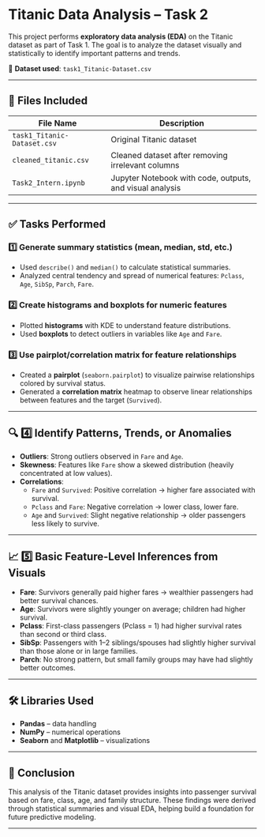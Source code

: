 # Titanic Data Analysis – Task 2

This project performs **exploratory data analysis (EDA)** on the Titanic dataset as part of Task 1. The goal is to analyze the dataset visually and statistically to identify important patterns and trends.

📁 **Dataset used**: `task1_Titanic-Dataset.csv`

---

## 📂 Files Included

| File Name                  | Description                                                    |
|----------------------------|----------------------------------------------------------------|
| `task1_Titanic-Dataset.csv` | Original Titanic dataset                                       |
| `cleaned_titanic.csv`        | Cleaned dataset after removing irrelevant columns              |
| `Task2_Intern.ipynb`         | Jupyter Notebook with code, outputs, and visual analysis        |

---

## ✅ Tasks Performed

### 1️⃣ Generate summary statistics (mean, median, std, etc.)
- Used `describe()` and `median()` to calculate statistical summaries.
- Analyzed central tendency and spread of numerical features: `Pclass`, `Age`, `SibSp`, `Parch`, `Fare`.

### 2️⃣ Create histograms and boxplots for numeric features
- Plotted **histograms** with KDE to understand feature distributions.
- Used **boxplots** to detect outliers in variables like `Age` and `Fare`.

### 3️⃣ Use pairplot/correlation matrix for feature relationships
- Created a **pairplot** (`seaborn.pairplot`) to visualize pairwise relationships colored by survival status.
- Generated a **correlation matrix** heatmap to observe linear relationships between features and the target (`Survived`).

---

## 🔍 4️⃣ Identify Patterns, Trends, or Anomalies

- **Outliers**: Strong outliers observed in `Fare` and `Age`.
- **Skewness**: Features like `Fare` show a skewed distribution (heavily concentrated at low values).
- **Correlations**:
  - `Fare` and `Survived`: Positive correlation → higher fare associated with survival.
  - `Pclass` and `Fare`: Negative correlation → lower class, lower fare.
  - `Age` and `Survived`: Slight negative relationship → older passengers less likely to survive.

---

## 📈 5️⃣ Basic Feature-Level Inferences from Visuals

- **Fare**: Survivors generally paid higher fares → wealthier passengers had better survival chances.
- **Age**: Survivors were slightly younger on average; children had higher survival.
- **Pclass**: First-class passengers (Pclass = 1) had higher survival rates than second or third class.
- **SibSp**: Passengers with 1–2 siblings/spouses had slightly higher survival than those alone or in large families.
- **Parch**: No strong pattern, but small family groups may have had slightly better outcomes.

---

## 🛠️ Libraries Used

- **Pandas** – data handling
- **NumPy** – numerical operations
- **Seaborn** and **Matplotlib** – visualizations

---

## 📌 Conclusion

This analysis of the Titanic dataset provides insights into passenger survival based on fare, class, age, and family structure. These findings were derived through statistical summaries and visual EDA, helping build a foundation for future predictive modeling.

---
